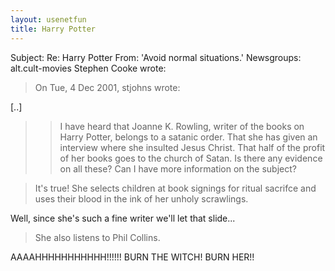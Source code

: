 ```yaml
---
layout: usenetfun
title: Harry Potter
---
```



 Subject: Re: Harry Potter 
From: 'Avoid normal situations.' 
Newsgroups: alt.cult-movies
Stephen Cooke wrote:
> On Tue, 4 Dec 2001, stjohns wrote:

[..]

>> I have heard that Joanne K. Rowling, writer of the books on Harry
>> Potter, belongs to a satanic order. That she has given an interview 
>> where she insulted Jesus Christ. That half of the profit of her books
>> goes to the church of Satan. Is there any evidence on all these?
>> Can I have more information on the subject?

> It's true! She selects children at book signings for ritual sacrifce and
> uses their blood in the ink of her unholy scrawlings.

Well, since she's such a fine writer we'll let that slide...

> She also listens to Phil Collins.

AAAAHHHHHHHHHHH!!!!!! BURN THE WITCH! BURN HER!!


   
